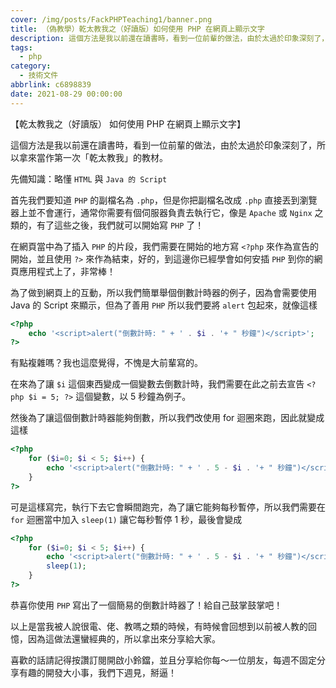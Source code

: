 ```yaml
---
cover: /img/posts/FackPHPTeaching1/banner.png
title: （偽教學）乾太教我之（好讀版）如何使用 PHP 在網頁上顯示文字
description: 這個方法是我以前還在讀書時，看到一位前輩的做法，由於太過於印象深刻了，所以拿來當作第一次「乾太教我」的教材。
tags:
  - php
category:
  - 技術文件
abbrlink: c6898839
date: 2021-08-29 00:00:00
---
```


【乾太教我之（好讀版）
如何使用 PHP 在網頁上顯示文字】

這個方法是我以前還在讀書時，看到一位前輩的做法，由於太過於印象深刻了，所以拿來當作第一次「乾太教我」的教材。

先備知識：略懂 `HTML` 與 `Java 的 Script`

首先我們要知道 `PHP` 的副檔名為 `.php`，但是你把副檔名改成 `.php` 直接丟到瀏覽器上並不會運行，通常你需要有個伺服器負責去執行它，像是 `Apache` 或 `Nginx` 之類的，有了這些之後，我們就可以開始寫 `PHP` 了！

在網頁當中為了插入 `PHP` 的片段，我們需要在開始的地方寫 `<?php` 來作為宣告的開始，並且使用 `?>` 來作為結束，好的，到這邊你已經學會如何安插 `PHP` 到你的網頁應用程式上了，非常棒！

為了做到網頁上的互動，所以我們簡單舉個倒數計時器的例子，因為會需要使用 Java 的 Script 來顯示，但為了善用 `PHP` 所以我們要將 `alert` 包起來，就像這樣
```php
<?php
    echo '<script>alert("倒數計時: " + ' . $i . '+ " 秒鐘")</script>';
?>
```
有點複雜嗎？我也這麼覺得，不愧是大前輩寫的。

在來為了讓 `$i` 這個東西變成一個變數去倒數計時，我們需要在此之前去宣告 `<?php $i = 5; ?>` 這個變數，以 5 秒鐘為例子。

然後為了讓這個倒數計時器能夠倒數，所以我們改使用 for 迴圈來跑，因此就變成這樣
```php
<?php
    for ($i=0; $i < 5; $i++) {
        echo '<script>alert("倒數計時: " + ' . 5 - $i . '+ " 秒鐘")</script>';
    }
?>
```

可是這樣寫完，執行下去它會瞬間跑完，為了讓它能夠每秒暫停，所以我們需要在 `for` 迴圈當中加入 `sleep(1)` 讓它每秒暫停 1 秒，最後會變成
```php
<?php
    for ($i=0; $i < 5; $i++) {
        echo '<script>alert("倒數計時: " + ' . 5 - $i . '+ " 秒鐘")</script>';
        sleep(1);
    }
?>
```

恭喜你使用 `PHP` 寫出了一個簡易的倒數計時器了！給自己鼓掌鼓掌吧！

以上是當我被人說很電、佬、教嗎之類的時候，有時候會回想到以前被人教的回憶，因為這做法還蠻經典的，所以拿出來分享給大家。

喜歡的話請記得按讚訂閱開啟小鈴鐺，並且分享給你每～一位朋友，每週不固定分享有趣的開發大小事，我們下週見，掰逼！
